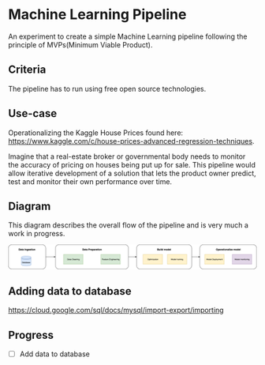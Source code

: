 # Machine Learning Pipeline
An experiment to create a simple Machine Learning pipeline following the principle of MVPs(Minimum Viable Product).

## Criteria
The pipeline has to run using free open source technologies.

## Use-case
Operationalizing the Kaggle House Prices found here: https://www.kaggle.com/c/house-prices-advanced-regression-techniques.

Imagine that a real-estate broker or governmental body needs to monitor the accuracy of pricing on houses being put up for sale. This pipeline would allow iterative development of a solution that lets the product owner predict, test and monitor their own performance over time.

## Diagram
This diagram describes the overall flow of the pipeline and is very much a work in progress.
<p align="center">
  <img src="Diagrams/ml_pipeline_diagram_v07.png" width="900"/>
</p>

## Adding data to database
https://cloud.google.com/sql/docs/mysql/import-export/importing

## Progress
- [ ] Add data to database
